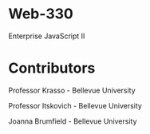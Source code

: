 # Web-330
Enterprise JavaScript II

# Contributors
Professor Krasso - Bellevue University

Professor Itskovich - Bellevue University

Joanna Brumfield - Bellevue University 

